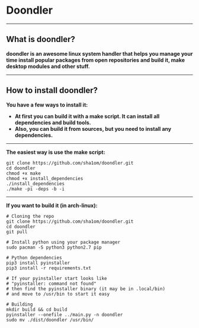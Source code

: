 # Doondler
****

## What is doondler?
**doondler is an awesome linux system handler that helps you manage your time
  install popular packages from open repositories and build it, make desktop modules
  and other stuff.**
****

## How to install doondler?
**You have a few ways to install it:**
  + **At first you can build it with a make script. It can install all dependencies and build tools.**
  + **Also, you can build it from sources, but you need to install any dependencies.**
****

**The easiest way is use the make script:**
```shell
git clone https://github.com/sha1om/doondler.git
cd doondler
chmod +x make
chmod +x install_dependencies
./install_dependencies
./make -pi -deps -b -i
```
****

**If you want to build it (in arch-linux):**
```shell
# Cloning the repo
git clone https://github.com/sha1om/doondler.git
cd doondler
git pull

# Install python using your package manager
sudo pacman -S python3 python2.7 pip

# Python dependencies
pip3 install pyinstaller
pip3 install -r requirements.txt

# If your pyinstaller start looks like
# "pyinstaller: command not found"
# then find the pyinstaller binary (it may be in .local/bin)
# and move to /usr/bin to start it easy

# Building
mkdir build && cd build
pyinstaller --onefile ../main.py -n doondler
sudo mv ./dist/doondler /usr/bin/
```
